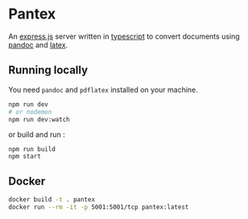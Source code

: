 # Pantex

An [express.js](https://expressjs.com/) server written in [typescript](https://www.typescriptlang.org/) to convert documents using [pandoc](https://pandoc.org/) and [latex](https://www.latex-project.org/).

## Running locally

You need `pandoc` and `pdflatex` installed on your machine.

```sh
npm run dev
# or nodemon
npm run dev:watch
```

or build and run :

```
npm run build
npm start
```

## Docker

```sh
docker build -t . pantex
docker run --rm -it -p 5001:5001/tcp pantex:latest
```
